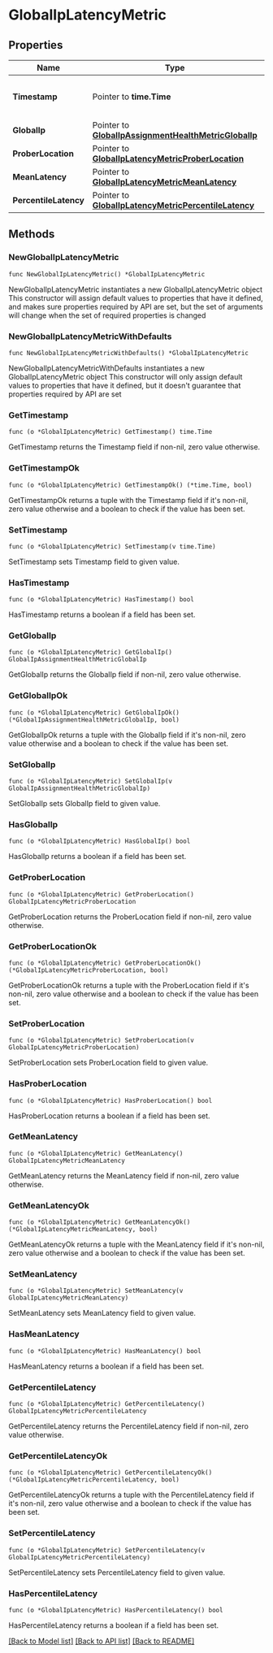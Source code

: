 # GlobalIpLatencyMetric

## Properties

Name | Type | Description | Notes
------------ | ------------- | ------------- | -------------
**Timestamp** | Pointer to **time.Time** | The timestamp of the metric. | [optional] 
**GlobalIp** | Pointer to [**GlobalIpAssignmentHealthMetricGlobalIp**](GlobalIpAssignmentHealthMetricGlobalIp.md) |  | [optional] 
**ProberLocation** | Pointer to [**GlobalIpLatencyMetricProberLocation**](GlobalIpLatencyMetricProberLocation.md) |  | [optional] 
**MeanLatency** | Pointer to [**GlobalIpLatencyMetricMeanLatency**](GlobalIpLatencyMetricMeanLatency.md) |  | [optional] 
**PercentileLatency** | Pointer to [**GlobalIpLatencyMetricPercentileLatency**](GlobalIpLatencyMetricPercentileLatency.md) |  | [optional] 

## Methods

### NewGlobalIpLatencyMetric

`func NewGlobalIpLatencyMetric() *GlobalIpLatencyMetric`

NewGlobalIpLatencyMetric instantiates a new GlobalIpLatencyMetric object
This constructor will assign default values to properties that have it defined,
and makes sure properties required by API are set, but the set of arguments
will change when the set of required properties is changed

### NewGlobalIpLatencyMetricWithDefaults

`func NewGlobalIpLatencyMetricWithDefaults() *GlobalIpLatencyMetric`

NewGlobalIpLatencyMetricWithDefaults instantiates a new GlobalIpLatencyMetric object
This constructor will only assign default values to properties that have it defined,
but it doesn't guarantee that properties required by API are set

### GetTimestamp

`func (o *GlobalIpLatencyMetric) GetTimestamp() time.Time`

GetTimestamp returns the Timestamp field if non-nil, zero value otherwise.

### GetTimestampOk

`func (o *GlobalIpLatencyMetric) GetTimestampOk() (*time.Time, bool)`

GetTimestampOk returns a tuple with the Timestamp field if it's non-nil, zero value otherwise
and a boolean to check if the value has been set.

### SetTimestamp

`func (o *GlobalIpLatencyMetric) SetTimestamp(v time.Time)`

SetTimestamp sets Timestamp field to given value.

### HasTimestamp

`func (o *GlobalIpLatencyMetric) HasTimestamp() bool`

HasTimestamp returns a boolean if a field has been set.

### GetGlobalIp

`func (o *GlobalIpLatencyMetric) GetGlobalIp() GlobalIpAssignmentHealthMetricGlobalIp`

GetGlobalIp returns the GlobalIp field if non-nil, zero value otherwise.

### GetGlobalIpOk

`func (o *GlobalIpLatencyMetric) GetGlobalIpOk() (*GlobalIpAssignmentHealthMetricGlobalIp, bool)`

GetGlobalIpOk returns a tuple with the GlobalIp field if it's non-nil, zero value otherwise
and a boolean to check if the value has been set.

### SetGlobalIp

`func (o *GlobalIpLatencyMetric) SetGlobalIp(v GlobalIpAssignmentHealthMetricGlobalIp)`

SetGlobalIp sets GlobalIp field to given value.

### HasGlobalIp

`func (o *GlobalIpLatencyMetric) HasGlobalIp() bool`

HasGlobalIp returns a boolean if a field has been set.

### GetProberLocation

`func (o *GlobalIpLatencyMetric) GetProberLocation() GlobalIpLatencyMetricProberLocation`

GetProberLocation returns the ProberLocation field if non-nil, zero value otherwise.

### GetProberLocationOk

`func (o *GlobalIpLatencyMetric) GetProberLocationOk() (*GlobalIpLatencyMetricProberLocation, bool)`

GetProberLocationOk returns a tuple with the ProberLocation field if it's non-nil, zero value otherwise
and a boolean to check if the value has been set.

### SetProberLocation

`func (o *GlobalIpLatencyMetric) SetProberLocation(v GlobalIpLatencyMetricProberLocation)`

SetProberLocation sets ProberLocation field to given value.

### HasProberLocation

`func (o *GlobalIpLatencyMetric) HasProberLocation() bool`

HasProberLocation returns a boolean if a field has been set.

### GetMeanLatency

`func (o *GlobalIpLatencyMetric) GetMeanLatency() GlobalIpLatencyMetricMeanLatency`

GetMeanLatency returns the MeanLatency field if non-nil, zero value otherwise.

### GetMeanLatencyOk

`func (o *GlobalIpLatencyMetric) GetMeanLatencyOk() (*GlobalIpLatencyMetricMeanLatency, bool)`

GetMeanLatencyOk returns a tuple with the MeanLatency field if it's non-nil, zero value otherwise
and a boolean to check if the value has been set.

### SetMeanLatency

`func (o *GlobalIpLatencyMetric) SetMeanLatency(v GlobalIpLatencyMetricMeanLatency)`

SetMeanLatency sets MeanLatency field to given value.

### HasMeanLatency

`func (o *GlobalIpLatencyMetric) HasMeanLatency() bool`

HasMeanLatency returns a boolean if a field has been set.

### GetPercentileLatency

`func (o *GlobalIpLatencyMetric) GetPercentileLatency() GlobalIpLatencyMetricPercentileLatency`

GetPercentileLatency returns the PercentileLatency field if non-nil, zero value otherwise.

### GetPercentileLatencyOk

`func (o *GlobalIpLatencyMetric) GetPercentileLatencyOk() (*GlobalIpLatencyMetricPercentileLatency, bool)`

GetPercentileLatencyOk returns a tuple with the PercentileLatency field if it's non-nil, zero value otherwise
and a boolean to check if the value has been set.

### SetPercentileLatency

`func (o *GlobalIpLatencyMetric) SetPercentileLatency(v GlobalIpLatencyMetricPercentileLatency)`

SetPercentileLatency sets PercentileLatency field to given value.

### HasPercentileLatency

`func (o *GlobalIpLatencyMetric) HasPercentileLatency() bool`

HasPercentileLatency returns a boolean if a field has been set.


[[Back to Model list]](../README.md#documentation-for-models) [[Back to API list]](../README.md#documentation-for-api-endpoints) [[Back to README]](../README.md)


